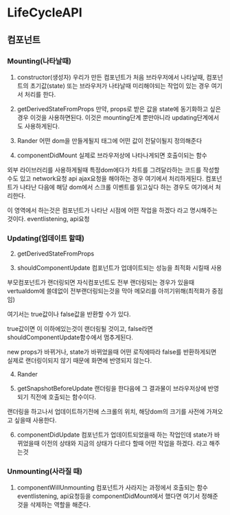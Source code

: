 # LifeCycleAPI

## 컴포넌트

### Mounting(나타날때)
1. constructor(생성자)
우리가 만든 컴포넌트가 처음 브라우저에서 나타날때,
컴포넌트의 초기값(state) 또는 브라우저가 나타날때 미리해야되는 작업이 있는 경우 여기서 처리를 한다.    

2. getDerivedStateFromProps
만약, props로 받은 값을 state에 동기화하고 싶은경우 이것을 사용하면된다. 
이것은 mounting단계 뿐만아니라 updating단계에서도 사용하게된다.

3. Rander
어떤 dom을 만들게될지 태그에 어떤 값이 전달이될지 정의해준다

4. componentDidMount
실제로 브라우저상에 나타나게되면 호출이되는 함수

외부 라이브러리를 사용하게될때 특정dom에다가 차트를 그려달라하는 코드를 작성할 수도 있고 
network요청 api ajax요청을 해야하는 경우 여기에서 처리하게된다.
컴포넌트가 나타난 다음에 해당 dom에서 스크롤 이벤트를 읽고싶다 하는 경우도 여기에서 처리한다.

이 영역에서 하는것은 컴포넌트가 나타난 시점에 어떤 작업을 하겠다 라고 명시해주는 것이다.
eventlistening, api요청 

### Updating(업데이트 할때)
2. getDerivedStateFromProps

3. shouldComponentUpdate
컴포넌트가 업데이트되는 성능을 최적화 시킬때 사용

부모컴포넌트가 랜더링되면 자식컴포넌트도 전부 랜더링되는 경우가 있을때
vertualdom에 쓸데없이 전부랜더링되는것을 막아 메모리를 아끼기위해(최적화가 중점임)

여기서는 true값이나 false값을 반환할 수가 있다.

true값이면 이 이하에있는것이 랜더링될 것이고,
false라면 shouldComponentUpdate함수에서 멈추게된다.

new props가 바뀌거나, state가 바뀌었을때 어떤 로직에따라 false를 반환하게되면 실제로 랜더링이되지 않기 때문에 화면에 반영되지 않는다.


4. Rander

5. getSnapshotBeforeUpdate
랜더링을 한다음에 그 결과물이 브라우저상에 반영되기 직전에 호출되는 함수이다.

랜더링을 하고나서 업데이트하기전에 스크롤의 위치, 해당dom의 크기를 사전에 가져오고 싶을때 사용한다.

6. componentDidUpdate
컴포넌트가 업데이트되었을때 하는 작업인데
state가 바뀌었을때 이전의 상태와 지금의 상태가 다르다 할때 어떤 작업을 하겠다. 라고 해주는것


### Unmounting(사라질 때)
1. componentWillUnmounting
컴포넌트가 사라지는 과정에서 호출되는 함수 
eventlistening, api요청등을 componentDidMount에서 했다면 여기서 정해준것을 삭제하는 역할을 해준다.